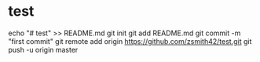 # test
echo "# test" >> README.md
git init
git add README.md
git commit -m "first commit"
git remote add origin https://github.com/zsmith42/test.git
git push -u origin master
